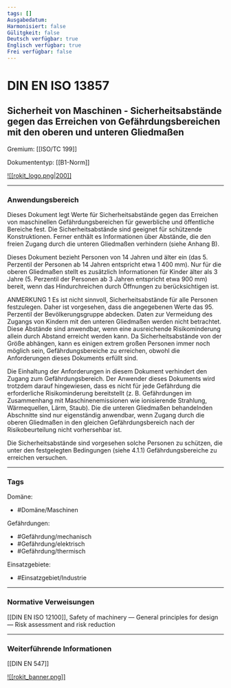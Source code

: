 ```yaml
---
tags: []
Ausgabedatum: 
Harmonisiert: false
Gülitgkeit: false
Deutsch verfügbar: true
Englisch verfügbar: true
Frei verfügbar: false
---
```


# DIN EN ISO 13857
## Sicherheit von Maschinen - Sicherheitsabstände gegen das Erreichen von Gefährdungsbereichen mit den oberen und unteren Gliedmaßen

Gremium: [[ISO/TC 199]]

Dokumententyp: [[B1-Norm]]

[![[rokit_logo.png|200]]](https://public-robots.de/)

***
### Anwendungsbereich

Dieses Dokument legt Werte für Sicherheitsabstände gegen das Erreichen von maschinellen Gefährdungsbereichen für gewerbliche und öffentliche Bereiche fest. Die Sicherheitsabstände sind geeignet für schützende Konstruktionen. Ferner enthält es Informationen über Abstände, die den freien Zugang durch die unteren Gliedmaßen verhindern (siehe Anhang B).

Dieses Dokument bezieht Personen von 14 Jahren und älter ein (das 5. Perzentil der Personen ab 14 Jahren entspricht etwa 1 400 mm). Nur für die oberen Gliedmaßen stellt es zusätzlich Informationen für Kinder älter als 3 Jahre (5. Perzentil der Personen ab 3 Jahren entspricht etwa 900 mm) bereit, wenn das Hindurchreichen durch Öffnungen zu berücksichtigen ist.

ANMERKUNG 1 Es ist nicht sinnvoll, Sicherheitsabstände für alle Personen festzulegen. Daher ist vorgesehen, dass die angegebenen Werte das 95. Perzentil der Bevölkerungsgruppe abdecken.
Daten zur Vermeidung des Zugangs von Kindern mit den unteren Gliedmaßen werden nicht betrachtet. Diese Abstände sind anwendbar, wenn eine ausreichende Risikominderung allein durch Abstand erreicht werden kann. Da Sicherheitsabstände von der Größe abhängen, kann es einigen extrem großen Personen immer noch möglich sein, Gefährdungsbereiche zu erreichen, obwohl die Anforderungen dieses Dokuments erfüllt sind. 

Die Einhaltung der Anforderungen in diesem Dokument verhindert den Zugang zum Gefährdungsbereich. Der Anwender dieses Dokuments wird trotzdem darauf hingewiesen, dass es nicht für jede Gefährdung die erforderliche Risikominderung bereitstellt (z. B. Gefährdungen im Zusammenhang mit Maschinenemissionen wie ionisierende Strahlung, Wärmequellen, Lärm, Staub). Die die unteren Gliedmaßen behandelnden Abschnitte sind nur eigenständig anwendbar, wenn Zugang durch die oberen Gliedmaßen in den gleichen Gefährdungsbereich nach der Risikobeurteilung nicht vorhersehbar ist.

Die Sicherheitsabstände sind vorgesehen solche Personen zu schützen, die unter den festgelegten Bedingungen (siehe 4.1.1) Gefährdungsbereiche zu erreichen versuchen.

***
### Tags

Domäne:
- #Domäne/Maschinen 

Gefährdungen:
- #Gefährdung/mechanisch 
- #Gefährdung/elektrisch 
- #Gefährdung/thermisch 

Einsatzgebiete:
- #Einsatzgebiet/Industrie 

***
### Normative Verweisungen

[[DIN EN ISO 12100]], Safety of machinery — General principles for design — Risk assessment and risk reduction


***
### Weiterführende Informationen

[[DIN EN 547]]

[![[rokit_banner.png]]](https://public-robots.de/)
